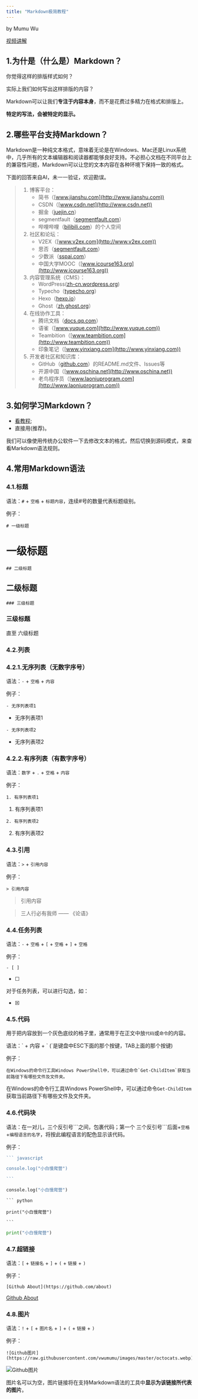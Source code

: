 ```yaml
---
title: "Markdown极简教程"
---
```


by Mumu Wu

[视频讲解](https://xbmp.org/docs/bianchengke/public/markdown)

## 1.为什是（什么是）Markdown？

你觉得这样的排版样式如何？

实际上我们如何写出这样排版的内容？

Markdown可以让我们**专注于内容本身**，而不是花费过多精力在格式和排版上。

**特定的写法，会被特定的显示。**

## 2.哪些平台支持Markdown？

Markdown是一种纯文本格式，意味着无论是在Windows、Mac还是Linux系统中，几乎所有的文本编辑器和阅读器都能够良好支持。不必担心文档在不同平台上的兼容性问题，Markdown可以让您的文本内容在各种环境下保持一致的格式。

下面的回答来自AI，未一一验证，欢迎勘误。

> 1. 博客平台：
>    - 简书（[www.jianshu.com](http://www.jianshu.com))
>    - CSDN（[www.csdn.net](http://www.csdn.net))
>    - 掘金（[juejin.cn](https://juejin.cn)）
>    - segmentfault（[segmentfault.com](https://segmentfault.com)）
>    - 哔哩哔哩（[bilibili.com](https://bilibili.com)）的个人空间
> 2. 社区和论坛：
>    - V2EX（[www.v2ex.com](http://www.v2ex.com))
>    - 思否（[segmentfault.com](https://segmentfault.com)）
>    - 少数派（[sspai.com](https://sspai.com)）
>    - 中国大学MOOC（[www.icourse163.org](http://www.icourse163.org))
> 3. 内容管理系统（CMS）：
>    - WordPress([zh-cn.wordpress.org](https://zh-cn.wordpress.org))
>    - Typecho（[typecho.org](https://typecho.org)）
>    - Hexo（[hexo.io](https://hexo.io)）
>    - Ghost（[zh.ghost.org](https://zh.ghost.org)）
> 4. 在线协作工具：
>    - 腾讯文档（[docs.qq.com](https://docs.qq.com)）
>    - 语雀（[www.yuque.com](http://www.yuque.com))
>    - Teambition（[www.teambition.com](http://www.teambition.com))
>    - 印象笔记（[www.yinxiang.com](http://www.yinxiang.com))
> 5. 开发者社区和知识库：
>    - GitHub（[github.com](https://github.com)）的README.md文件、Issues等
>    - 开源中国（[www.oschina.net](http://www.oschina.net))
>    - 老鸟程序员（[www.laoniuprogram.com](http://www.laoniuprogram.com))

## 3.如何学习Markdown？

* [看教程](https://www.runoob.com/markdown/md-tutorial.html);
* 直接用(推荐)。

​	我们可以像使用传统办公软件一下去修改文本的格式，然后切换到源码模式，来查看Markdown语法规则。

## 4.常用Markdown语法

### 4.1.标题

语法：`#` + `空格` + `标题内容`，连续#号的数量代表标题级别。

例子：

```
# 一级标题
```

# 一级标题

```
## 二级标题
```

## 二级标题

```
### 三级标题
```

### 三级标题

直至 六级标题

### 4.2.列表

### 4.2.1.无序列表（无数字序号）

语法：`-` + `空格` + `内容`

例子：

```
- 无序列表项1
```

- 无序列表项1

```
- 无序列表项2
```

- 无序列表项2

### 4.2.2.有序列表（有数字序号）

语法：`数字` + `.` + `空格` + `内容`

例子：
```
1. 有序列表项1
```
1. 有序列表项1
```
2. 有序列表项2
```
2. 有序列表项2

### 4.3.引用

语法：`>` + `引用内容`

例子：

```
> 引用内容
```

> 引用内容

> 三人行必有我师 —— 《论语》

### 4.4.任务列表

语法：`-` + `空格` + `[` + `空格` + `]` + `空格` 

例子：

```
- [ ] 
```

- [ ] 

对于任务列表，可以进行勾选，如：

- [x] 

### 4.5.代码

用于把内容放到一个灰色底纹的格子里，通常用于在正文中放`代码`或`命令`的内容。

语法：\` + 内容 + \` (`是键盘中ESC下面的那个按键，TAB上面的那个按键)

例子：

```
在Windows的命令行工具Windows PowerShell中，可以通过命令`Get-ChildItem`获取当前路径下有哪些文件及文件夹。
```

在Windows的命令行工具Windows PowerShell中，可以通过命令`Get-ChildItem`获取当前路径下有哪些文件及文件夹。

### 4.6.代码块

语法：在一对儿，三个反引号\```之间，包裹代码；第一个 三个反引号\```后面+`空格`+`编程语言的名字`，将按此编程语言的配色显示该代码。

例子：

~~~javascript
``` javascript

console.log("小白慢爬营")

```
~~~

```python
console.log("小白慢爬营")
```

````
``` python

print("小白慢爬营")

```
````

``` python
print("小白慢爬营")
```

### 4.7.超链接

语法：`[` + `链接名` + `]` + `(` + `链接` + `)`

例子：

```
[Github About](https://github.com/about)
```

[Github About](https://github.com/about)

### 4.8.图片

语法：`!` + `[` + `图片名` + `]` + `(` + `链接` + `)`

例子：

```
![Github图片](https://raw.githubusercontent.com/vwumumu/images/master/octocats.webp)
```

![Github图片](https://raw.githubusercontent.com/vwumumu/images/master/octocats.webp)

图片名可以为空，图片链接将在支持Markdown语法的工具中**显示为该链接所代表的图片**。
